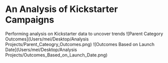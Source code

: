 # An Analysis of Kickstarter Campaigns
Performing analysis on Kickstarter data to uncover trends
![Parent Category Outcomes](Users/mei/Desktop/Analysis Projects/Parent_Cateogry_Outcomes.png)
![Outcomes Based on Launch Date](Users/mei/Desktop/Analysis Projects/Outcomes_Based_on_Launch_Date.png)
